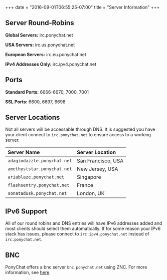 +++
date = "2016-09-01T06:55:25-07:00"
title = "Server Information"
+++

## Server Round-Robins

**Global Servers:** irc.ponychat.net

**USA Servers:** irc.us.ponychat.net

**European Servers:** irc.eu.ponychat.net

**IPv4 Addresses Only:** irc.ipv4.ponychat.net

## Ports

**Standard Ports:** 6666-6670, 7000, 7001

**SSL Ports:** 6600, 6697, 6698

## Server Locations

Not all servers will be accessable through DNS. It is suggested you have your client connect to `irc.ponychat.net` to ensure access to a working server.

| Server Name                  | Server Location    |
|:---------------------------- |:------------------ |
| `adagiodazzle.ponychat.net`  | San Francisco, USA |
| `amethyststar.ponychat.net`  | New Jersey, USA    |
| `ariablaze.ponychat.net`     | Singapore          |
| `flashsentry.ponychat.net`   | France             |
| `sonatadusk.ponychat.net`    | London, UK         |

## IPv6 Support

All of our round robins and DNS entries will have IPv6 addresses added and most
clients should select them automatically. If for some reason your IPv6 stack
has issues, please connect to `irc.ipv4.ponychat.net` instead of
`irc.ponychat.net`.

## BNC

PonyChat offers a bnc server `bnc.ponychat.net` using ZNC. For more
information, see [here](/help/bnc).
